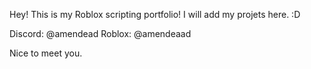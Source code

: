 Hey! This is my Roblox scripting portfolio!
I will add my projets here. :D

Discord: @amendead
Roblox: @amendeaad

Nice to meet you.
